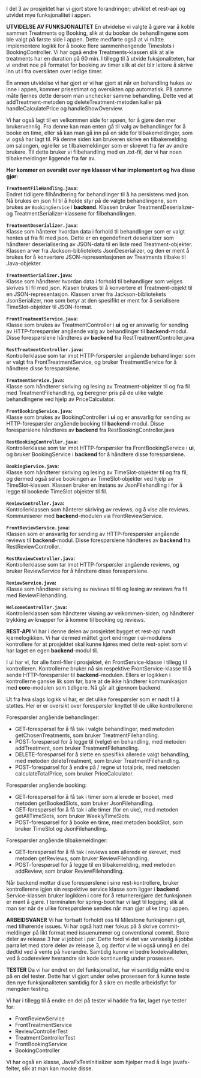 I del 3 av prosjektet har vi gjort store forandringer; utviklet et rest-api og utvidet mye funksjonalitet i appen.

**UTVIDELSE AV FUNKSJONALITET**
En utvidelse vi valgte å gjøre var å koble sammen Treatments og Booking, slik at du booker de behandlingene som ble valgt på første side i appen. Dette medførte også at vi måtte implementere logikk for å booke flere sammenhengende Timeslots i BookingController. Vi har også endre Treatments-klassen slik at alle treatments har en duration på 60 min. I tillegg til å utvide fuksjonaliteten, har vi endret noe på formatet for booking av timer slik at det blir lettere å skrive inn ut i fra oversikten over ledige timer.

En annen utvidelse vi har gjort er vi har gjort at når en behandling hukes av inne i appen, kommer prisestimat og oversikten opp automatisk. På samme måte fjernes dette dersom man unchecker samme behandling. Dette ved at addTreatment-metoden og deleteTreatment-metoden kaller på handleCalculatePrice og handleShowOverview.

Vi har også lagt til en velkommen side for appen, for å gjøre den mer brukervennlig. Fra denne kan man enten gå til valg av behandlinger for å booke en time, eller så kan man gå inn på en side for tilbakemeldinger, som vi også har lagt til. På denne siden kan brukeren skrive en tilbakemelding om salongen, og/eller se tilbakemeldinger som er skrevet fra før av andre brukere. Til dette bruker vi filbehandling med en .txt-fil, der vi har noen tilbakemeldinger liggende fra før av.

**Her kommer en oversikt over nye klasser vi har implementert og hva disse gjør:**

**`TreatmentFileHandling.java`:**  
  Endret tidligere filhåndtering for behandlinger til å ha persistens med json. Nå brukes en json fil til å holde styr på de valgte behandlingene, som brukes av `BookingService` i **backend**. Klassen bruker TreatmentDeserializer- og TreatmentSerializer-klassene for filbehandlingen.

**`TreatmentDeserializer.java`:**  
  Klasse som hånterer hvordan data i forhold til behandlinger som er valgt hentes ut fra fil med json. Dette er en egendefinert deserializer som håndterer deserialisering av JSON-data til en liste med Treatment-objekter. Klassen arver fra Jackson-bibliotekets JsonDeserializer, og den er ment å brukes for å konvertere JSON-representasjonen av Treatments tilbake til Java-objekter.

**`TreatmentSerializer.java`:**  
  Klasse som håndterer hvordan data i forhold til behandliger som velges skrives til fil med json. Klasen brukes til å konvertere et Treatment-objekt til en JSON-representasjon. Klassen arver fra Jackson-bibliotekets JsonSerializer<Treatment>, noe som betyr at den spesifikt er ment for å serialisere TimeSlot-objekter til JSON-format.

**`FrontTreatmentService.java`:**  
  Klasse som brukes av TreatmentController i **ui** og er ansvarlig for sending av HTTP-forespørsler angående valg av behandlinger til **backend**-modul. Disse forespørslene håndteres av **backend** fra RestTreatmentController.java

**`RestTreatmentController.java`:**  
  Kontrollerklasse som tar imot HTTP-forspørsler angående behandlinger som er valgt fra FrontTreatmentService, og bruker TreatmentService for å håndtere disse forespørslene.

**`TreatmentService.java`:**  
  Klasse som håndterer skriving og lesing av Treatment-objekter til og fra fil med TreatmentFilehandling, og beregner pris på de ulike valgte behandlingene ved hjelp av PriceCalculator.

**`FrontBookingService.java`:**  
  Klasse som brukes av BookingController i **ui** og er ansvarlig for sending av HTTP-forespørsler angående booking til **backend**-modul. Disse forespørslene håndteres av **backend** fra RestBookingController.java

**`RestBookingController.java`:**  
  Kontrollerklasse som tar imot HTTP-forspørsler fra FrontBookingService i **ui**, og bruker BookingService i **backend** for å håndtere disse forespørslene.

**`BookingService.java`:**  
  Klasse som håndterer skriving og lesing av TimeSlot-objekter til og fra fil, og dermed også selve bookingen av TimeSlot-objekter ved hjelp av TimeSlot-klassen. Klassen bruker en instans av JsonFilehandling i for å legge til bookede TimeSlot objekter til fil.

**`ReviewController.java`:**  
  Kontrollerklassen som hånterer skriving av reviews, og å vise alle reviews. Kommuniserer med **backend**-modulen via FrontReviewService.

**`FrontReviewService.java`:**  
  Klassen som er ansvarlig for sending av HTTP-forespørsler angående reviews til **backend**-modul. Disse forespørslene håndteres av **backend** fra RestReviewController.

**`RestReviewController.java`:**  
  Kontrollerklasse som tar imot HTTP-forspørsler angående reviews, og bruker ReviewService for å håndtere disse forespørslene.

**`ReviewService.java`:**  
  Klasse som håndterer skriving av reviews til fil og lesing av reviews fra fil med ReviewFilehandling.

**`WelcomeController.java`:**  
  Kontrollerklassen som håndterer visning av velkommen-siden, og håndterer trykking av knapper for å komme til booking og reviews.

**REST-API**
Vi har i denne delen av prosjektet bygget et rest-api rundt kjernelogikken. Vi har dermed måttet gjort endringer i ui-modulens kontrollere for at prosjektet skal kunne kjøres med dette rest-apiet som vi har laget en egen **backend**-modul til.

I ui har vi, for alle fxml-filer i prosjektet, én FrontService-klasse i tillegg til kontrolleren. Kontrollerne bruker nå sin respektive FrontService-klasse til å sende HTTP-forespørsler til **backend**-modulen. Ellers er logikken i kontrollerne ganske lik som før, bare at de ikke håndterer kommunikasjon med **core**-modulen som tidligere. Nå går alt gjennom backend.

Ut fra hva slags logikk vi har, er det ulike forespørsler som er nødt til å støttes. Her er er oversikt over forespørsler knyttet til de ulike kontrollerene:

Forespørsler angående behandlinger:

- GET-forespørsel for å få tak i valgte behandlinger, med metoden getChosenTreatments, som bruker TreatmentFilehandling.
- POST-forespørsel for å legge til (velge) en behandling, med metoden addTreatment, som bruker TreatmentFilehandling. 
- DELETE-forespørsel for å slette en spesifikk allerede valgt behandling, med metoden deleteTreatment, som bruker TreatmentFilehandling.
- POST-forespørsel for å endre på / regne ut totalpris, med metoden calculateTotalPrice, som bruker PriceCalculator.

Forespørsler angående booking:

- GET-forespørsel for å få tak i timer som allerede er booket, med metoden getBookedSlots, som bruker JsonFilehandling.
- GET-forespørsel for å få tak i alle timer (for en uke), med metoden getAllTimeSlots, som bruker WeeklyTimeSlots.
- POST-forespørsel for å booke en time, med metoden bookSlot, som bruker TimeSlot og JsonFilehandling.

Forespørsler angående tilbakemeldinger:

- GET-forespørsel for å få tak i reviews som allerede er skrevet, med metoden getReviews, som bruker ReviewFilehandling.
- POST-forespørsel for å legge til en tilbakemelding, med metoden addReview, som bruker ReviewFilehandling.

Når backend mottar disse forespørslene i sine rest-kontrollere, bruker kontrollerene igjen sin respektive service klasse som ligger i **backend**. Service-klassen bruker logikken i core for å returnere/gjøre det funksjonen er ment å gjøre. I terminalen for spring-boot har vi lagt til logging, slik at man ser når de ulike forespørslene sendes når man gjør ulike ting i appen.

**ARBEIDSVANER**
Vi har fortsatt forholdt oss til Milestone funksjonen i git, med tilhørende issues. Vi har også hatt mer fokus på å skrive commit-meldinger på likt format med issuenummer og conventional commit. Store deler av release 3 har vi jobbet i par. Dette fordi vi det var vanskelig å jobbe parrallet med store deler av release 3, og derfor ville vi også unngå en del dødtid ved å vente på hverandre. Samtidig kunne vi bedre kodekvaliteten, ved å codereview hverandre sin kode kontinuerlig under prosessen.

**TESTER**
Da vi har endret en del funksjonalitet, har vi samtidig måtte endre på en del tester. Dette har vi gjort under selve prosessen for å kunne teste den nye funksjonaliteten samtidig for å sikre en medle arbeidsflyt for mengden testing.

Vi har i tillegg til å endre en del på tester vi hadde fra før, laget nye tester for:

- FrontReviewService
- FrontTreatmentService
- ReviewControllerTest
- TreatmentControllerTest
- FrontBookingService
- BookingController
  
Vi har også en klasse, JavaFxTestInitializer som hjelper med å lage javafx-felter, slik at man kan mocke disse.